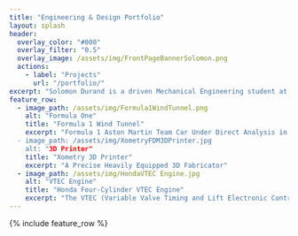 ```yaml
---
title: "Engineering & Design Portfolio"
layout: splash
header:
  overlay_color: "#000"
  overlay_filter: "0.5"
  overlay_image: /assets/img/FrontPageBannerSolomon.png
  actions:
    - label: "Projects"
      url: "/portfolio/"
excerpt: "Solomon Durand is a driven Mechanical Engineering student at Vanderbilt University dedicated to pushing the boundaries of his knowledge across a wide range of engineering disciplines. With a passion for innovation, he seamlessly blends technical expertise with creative skills in photography and digital design, elevating his approach to problem-solving and technical artistry. Focused on the pursuit of excellence in the automotive industry, he has a vision of designing and manufacturing cutting-edge automotive solutions."
feature_row:
  - image_path: /assets/img/Formula1WindTunnel.png
    alt: "Formula One"
    title: "Formula 1 Wind Tunnel"
    excerpt: "Formula 1 Aston Martin Team Car Under Direct Analysis in Wind Tunnel
  - image_path: /assets/img/XometryFDM3DPrinter.jpg
    alt: "3D Printer"
    title: "Xometry 3D Printer"
    excerpt: "A Precise Heavily Equipped 3D Fabricator"
  - image_path: /assets/img/HondaVTEC Engine.jpg
    alt: "VTEC Engine"
    title: "Honda Four-Cylinder VTEC Engine"
    excerpt: "The VTEC (Variable Valve Timing and Lift Electronic Control) engine, a high-revving, efficient, and reliable combustion engine that optimizes performance and fuel efficiency"
---
```


{% include feature_row %}

